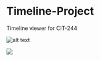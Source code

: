 # Timeline-Project
Timeline viewer for CIT-244

<img src="https://www.google.com/url?sa=i&source=images&cd=&cad=rja&uact=8&ved=2ahUKEwiB46P3jKvhAhVEA6wKHS9fD0cQjRx6BAgBEAU&url=http%3A%2F%2Fwww.zimbio.com%2Fphotos%2FKid%2BCudi%2FLouis%2BVuitton%2BFront%2BRow%2BParis%2BFashion%2BWeek%2F2PlJycXZ6W_&psig=AOvVaw1BoHkFk73wZZWo6q7s73_s&ust=1554077683121344" alt="alt text" title="Title" />


![](https://www.google.com/url?sa=i&source=images&cd=&cad=rja&uact=8&ved=2ahUKEwiB46P3jKvhAhVEA6wKHS9fD0cQjRx6BAgBEAU&url=http%3A%2F%2Fwww.zimbio.com%2Fphotos%2FKid%2BCudi%2FLouis%2BVuitton%2BFront%2BRow%2BParis%2BFashion%2BWeek%2F2PlJycXZ6W_&psig=AOvVaw1BoHkFk73wZZWo6q7s73_s&ust=1554077683121344)
